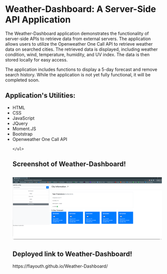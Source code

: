  <body>
    <h1>Weather-Dashboard: A Server-Side API Application</h1>
    <p>The Weather-Dashboard application demonstrates the functionality of server-side APIs to retrieve data from external servers. The application allows users to utilize the Openweather One Call API to retrieve weather data on searched cities. The retrieved data is displayed, including weather condition, wind, temperature, humidity, and UV index. The data is then stored locally for easy access.</p>
    <p>The application includes functions to display a 5-day forecast and remove search history. While the application is not yet fully functional, it will be completed soon.</p>
    <h2>Application's Utilities:</h2>
    <ul>
      <li>HTML</li>
      <li>CSS</li>
      <li>JavaScript</li>
      <li>JQuery</li>
      <li>Moment.JS</li>
      <li>Bootstrap</li>
      <li>Openweather One Call API</li>

    </ul>
 <h2>Screenshot of Weather-Dashboard!<h2>
  
  
![Current state of application](screenshott.png)

    
    
    
<h2> Deployed link to Weather-Dashboard!</h2>
https://flayouth.github.io/Weather-Dashboard/
  </body>
